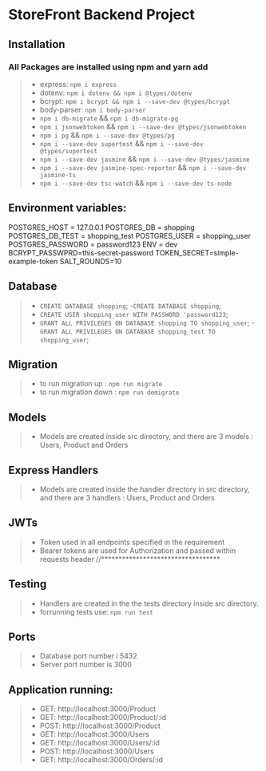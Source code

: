 # StoreFront Backend Project

## Installation
### All Packages are installed using npm and yarn add
>- express: `npm i express`
>- dotenv: `npm i dotenv && npm i @types/dotenv`
>- bcrypt: `npm i bcrypt && npm i --save-dev @types/bcrypt`
>- body-parser: `npm i body-parser`
>- `npm i db-migrate` && `npm i db-migrate-pg`
>- `npm i jsonwebtoken` && `npm i --save-dev @types/jsonwebtoken`
>- `npm i pg` && `npm i --save-dev @types/pg`
>- `npm i --save-dev supertest` && `npm i --save-dev @types/supertest`
>- `npm i --save-dev jasmine` && `npm i --save-dev @types/jasmine`
>- `npm i --save-dev jasmine-spec-reporter` && `npm i --save-dev jasmine-ts`  
>- `npm i --save-dev tsc-watch` && `npm i --save-dev ts-node`

## Environment variables:

POSTGRES_HOST = 127.0.0.1
POSTGRES_DB = shopping
POSTGRES_DB_TEST = shopping_test
POSTGRES_USER = shopping_user
POSTGRES_PASSWORD = password123
ENV = dev
BCRYPT_PASSWPRD=this-secret-password
TOKEN_SECRET=simple-example-token
SALT_ROUNDS=10

## Database
>- `CREATE DATABASE shopping`;
>-`CREATE DATABASE shopping`;
>- `CREATE USER shopping_user WITH PASSWORD 'password123`;
>- `GRANT ALL PRIVILEGES ON DATABASE shopping TO shopping_user`;
>-`GRANT ALL PRIVILEGES ON DATABASE shopping_test TO shopping_user`;

## Migration

>- to run migration up : `npm run migrate`
>- to run migration down : `npm run demigrate`

## Models

>- Models are created inside src directory, and there are 3 models : Users, Product and Orders

## Express Handlers

>- Models are created inside the handler directory in src directory, and there are 3 handlers : Users, Product and Orders

## JWTs

>- Token used in all endpoints specified in the requirement
>- Bearer tokens are used for Authorization and passed within requests header
//**********************************

## Testing

>- Handlers are created in the the tests directory inside src directory.
>- forrunning tests use: `npm run test`

## Ports

>- Database port number i 5432
>- Server port number is 3000

## Application running:

>- GET: http://localhost:3000/Product
>- GET: http://localhost:3000/Product/:id
>- POST: http://localhost:3000/Product
>- GET: http://localhost:3000/Users
>- GET: http://localhost:3000/Users/:id
>- POST: http://localhost:3000/Users
>- GET: http://localhost:3000/Orders/:id
